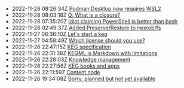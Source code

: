 * 2022-11-28 08:26:34Z [Podman Desktop now requires WSL2](../11)
* 2022-11-28 08:03:18Z [Q: What is a closure?](../10)
* 2022-11-28 07:35:20Z [Idiot claiming PowerShell is better than bash](../9)
* 2022-11-28 02:49:37Z [Added Preserve/Restore to rwxrob/fs](../8)
* 2022-11-27 06:36:10Z [Let's start a keg](../5)
* 2022-11-27 04:58:49Z [Which license should you use?](../7)
* 2022-11-26 22:47:15Z [KEG specification](../6)
* 2022-11-26 22:31:38Z [KEGML is Markdown with limitations](../4)
* 2022-11-26 22:28:03Z [Knowledge management](../1)
* 2022-11-26 22:27:56Z [KEG books and apps](../3)
* 2022-11-26 22:11:59Z [Content node](../2)
* 2022-11-26 19:34:08Z [Sorry, planned but not yet available](../0)
